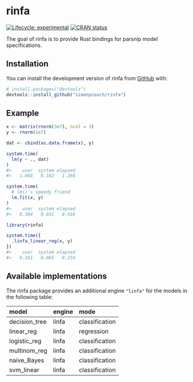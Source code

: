 
<!-- README.md is generated from README.Rmd. Please edit that file -->

# rinfa

<!-- badges: start -->

[![Lifecycle:
experimental](https://img.shields.io/badge/lifecycle-experimental-orange.svg)](https://lifecycle.r-lib.org/articles/stages.html#experimental)
[![CRAN
status](https://www.r-pkg.org/badges/version/rinfa)](https://CRAN.R-project.org/package=rinfa)
<!-- badges: end -->

The goal of rinfa is to provide Rust bindings for parsnip model
specifications.

## Installation

You can install the development version of rinfa from
[GitHub](https://github.com/) with:

``` r
# install.packages("devtools")
devtools::install_github("simonpcouch/rinfa")
```

## Example

``` r
x <- matrix(rnorm(3e7), ncol = 3)
y <- rnorm(1e7)

dat <- cbind(as.data.frame(x), y)

system.time(
  lm(y ~ ., dat)
)
#>    user  system elapsed 
#>   1.068   0.182   1.266

system.time(
  # lm()'s speedy friend
  lm.fit(x, y)
)
#>    user  system elapsed 
#>   0.384   0.031   0.416

library(rinfa)

system.time({
  .linfa_linear_reg(x, y)
})
#>    user  system elapsed 
#>   0.161   0.065   0.234
```

## Available implementations

The rinfa package provides an additional engine `"linfa"` for the models
in the following table:

| model         | engine | mode           |
|:--------------|:-------|:---------------|
| decision_tree | linfa  | classification |
| linear_reg    | linfa  | regression     |
| logistic_reg  | linfa  | classification |
| multinom_reg  | linfa  | classification |
| naive_Bayes   | linfa  | classification |
| svm_linear    | linfa  | classification |
